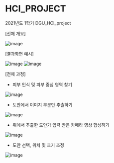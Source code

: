# HCI_PROJECT
2021년도 1학기 DGU_HCI_project

[전체 개요]

![image](https://user-images.githubusercontent.com/62127798/121837847-9bfb2e00-cd11-11eb-9fdd-8cc1a85b35c5.png)

[결과화면 예시]

![image](https://user-images.githubusercontent.com/62127798/121838186-3eb3ac80-cd12-11eb-840c-bcb11deaaa88.png)           ![image](https://user-images.githubusercontent.com/62127798/121838166-365b7180-cd12-11eb-9dd6-ad5637dd7642.png)



[전체 과정]

- 피부 인식 및 피부 중심 영역 찾기

![image](https://user-images.githubusercontent.com/62127798/121838049-e9779b00-cd11-11eb-9630-777af0a10238.png)

- 도안에서 이미지 부분만 추출하기

![image](https://user-images.githubusercontent.com/62127798/121838060-f1373f80-cd11-11eb-9440-f121b1334d1c.png)

- 위에서 추출한 도안가 입력 받은 카메라 영상 합성하기

![image](https://user-images.githubusercontent.com/62127798/121838088-fe542e80-cd11-11eb-972b-0022cbd01dbb.png)

- 도안 선택, 위치 및 크기 조정

![image](https://user-images.githubusercontent.com/62127798/121837871-a74e5980-cd11-11eb-9e63-211c906504c1.png)
